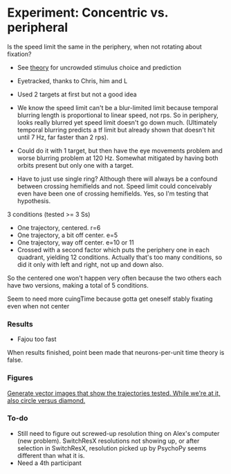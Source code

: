 Experiment: Concentric vs. peripheral
==============

Is the speed limit the same in the periphery, when not rotating about fixation?
- See [theory](theory.md) for uncrowded stimulus choice and prediction
- Eyetracked, thanks to Chris, him and L
- Used 2 targets at first but not a good idea

- We know the speed limit can't be a blur-limited limit because temporal blurring length is proportional to linear speed, not rps. So in periphery, looks really blurred yet speed limit doesn't go down much. (Ultimately temporal blurring predicts a tf limit but already shown that doesn't hit until 7 Hz, far faster than 2 rps).
- Could do it with 1 target, but then have the eye movements problem and worse blurring problem at 120 Hz. Somewhat mitigated by having both orbits present but only one with a target.
- Have to just use single ring? Although there will always be a confound between crossing hemifields and not. Speed limit could conceivably even have been one of crossing hemifields. Yes, so I'm testing that hypothesis.

3 conditions (tested >= 3 Ss)
- One trajectory, centered.  r=6
- One trajectory, a bit off center. e=5
- One trajectory, way off center. e=10 or 11
- Crossed with a second factor which puts the periphery one in each quadrant, yielding 12 conditions. Actually that's too many conditions, so did it only with left and right, not up and down also.

So the centered one won't happen very often because the two others each have two versions, making a total of 5 conditions.

Seem to need more cuingTime because gotta get oneself stably fixating even when not center

### Results
- Fajou too fast

When results finished, point been made that neurons-per-unit time theory is false.

### Figures
[Generate vector images that show the trajectories tested. While we're at it, also circle versus diamond.](stimSchematics.Rmd)


### To-do

- Still need to figure out screwed-up resolution thing on Alex's computer (new problem). SwitchResX resolutions not showing up, or after selection in SwitchResX, resolution picked up by PsychoPy seems different than what it is.
- Need a 4th participant




